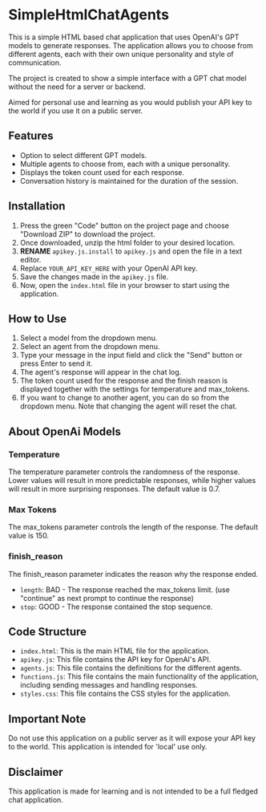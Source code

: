 # SimpleHtmlChatAgents
This is a simple HTML based chat application that uses OpenAI's GPT models to generate responses. The application allows you to choose from different agents, each with their own unique personality and style of communication.

The project is created to show a simple interface with a GPT chat model without the need for a server or backend.

Aimed for personal use and learning as you would publish your API key to the world if you use it on a public server.

## Features

- Option to select different GPT models.
- Multiple agents to choose from, each with a unique personality.
- Displays the token count used for each response.
- Conversation history is maintained for the duration of the session.

## Installation
1. Press the green "Code" button on the project page and choose "Download ZIP" to download the project.
2. Once downloaded, unzip the html folder to your desired location.
3. **RENAME** `apikey.js.install` to `apikey.js` and open the file in a text editor.
4. Replace `YOUR_API_KEY_HERE` with your OpenAI API key.
5. Save the changes made in the `apikey.js` file.
6. Now, open the `index.html` file in your browser to start using the application.

## How to Use

1. Select a model from the dropdown menu.
2. Select an agent from the dropdown menu.
3. Type your message in the input field and click the "Send" button or press Enter to send it.
4. The agent's response will appear in the chat log.
5. The token count used for the response and the finish reason is displayed together with the settings for temperature and max_tokens.
6. If you want to change to another agent, you can do so from the dropdown menu. Note that changing the agent will reset the chat.

## About OpenAi Models
### Temperature
The temperature parameter controls the randomness of the response. Lower values will result in more predictable responses, while higher values will result in more surprising responses. The default value is 0.7.

### Max Tokens
The max_tokens parameter controls the length of the response. The default value is 150.

### finish_reason
The finish_reason parameter indicates the reason why the response ended.
- `length`: BAD - The response reached the max_tokens limit. (use "continue" as next prompt to continue the response)
- `stop`: GOOD - The response contained the stop sequence.


## Code Structure

- `index.html`: This is the main HTML file for the application.
- `apikey.js`: This file contains the API key for OpenAI's API.
- `agents.js`: This file contains the definitions for the different agents.
- `functions.js`: This file contains the main functionality of the application, including sending messages and handling responses.
- `styles.css`: This file contains the CSS styles for the application.

## Important Note

Do not use this application on a public server as it will expose your API key to the world. This application is intended for 'local' use only.

## Disclaimer

This application is made for learning and is not intended to be a full fledged chat application.